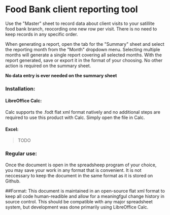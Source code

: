 # Food Bank client reporting tool

Use the "Master" sheet to record data about client visits to your satillite food bank branch, reocording one new row per visit.  There is no need to keep records in any specific order.

When generating a report, open the tab for the "Summary" sheet and select the reporting month from the "Month" dropdown menu.  Selecting multiple months will generate a single report covering all selected months.  With the report generated, save or export it in the format of your choosing.  No other action is required on the summary sheet.

**No data entry is ever needed on the summary sheet**

### Installation:

#### LibreOffice Calc:
Calc supports the .fodt flat xml format natively and no additional steps are required to use this product with Calc.  Simply open the file in Calc.

#### Excel:
>TODO
  
### Regular use:
Once the document is open in the spreadsheep program of your choice, you may save your work in any format that is convenient.  It is not neccessary to keep the document in the same format as it is stored on Github.

##Format:
This document is maintained in an open-source flat xml format to keep all code human-readible and allow for a meaningfgul change history in source control.
This should be compatible with any major spreadsheet system, but development was done primarily using LibreOffice Calc.
